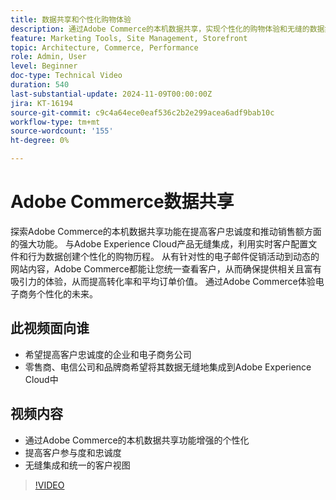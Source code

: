 ```yaml
---
title: 数据共享和个性化购物体验
description: 通过Adobe Commerce的本机数据共享，实现个性化的购物体验和无缝的数据集成，提高客户忠诚度和销售额。
feature: Marketing Tools, Site Management, Storefront
topic: Architecture, Commerce, Performance
role: Admin, User
level: Beginner
doc-type: Technical Video
duration: 540
last-substantial-update: 2024-11-09T00:00:00Z
jira: KT-16194
source-git-commit: c9c4a64ece0eaf536c2b2e299acea6adf9bab10c
workflow-type: tm+mt
source-wordcount: '155'
ht-degree: 0%

---
```



# Adobe Commerce数据共享

探索Adobe Commerce的本机数据共享功能在提高客户忠诚度和推动销售额方面的强大功能。
与Adobe Experience Cloud产品无缝集成，利用实时客户配置文件和行为数据创建个性化的购物历程。 从有针对性的电子邮件促销活动到动态的网站内容，Adobe Commerce都能让您统一查看客户，从而确保提供相关且富有吸引力的体验，从而提高转化率和平均订单价值。 通过Adobe Commerce体验电子商务个性化的未来。

## 此视频面向谁

- 希望提高客户忠诚度的企业和电子商务公司
- 零售商、电信公司和品牌商希望将其数据无缝地集成到Adobe Experience Cloud中

## 视频内容

- 通过Adobe Commerce的本机数据共享功能增强的个性化
- 提高客户参与度和忠诚度
- 无缝集成和统一的客户视图

>[!VIDEO](https://video.tv.adobe.com/v/3433568?learn=on)
